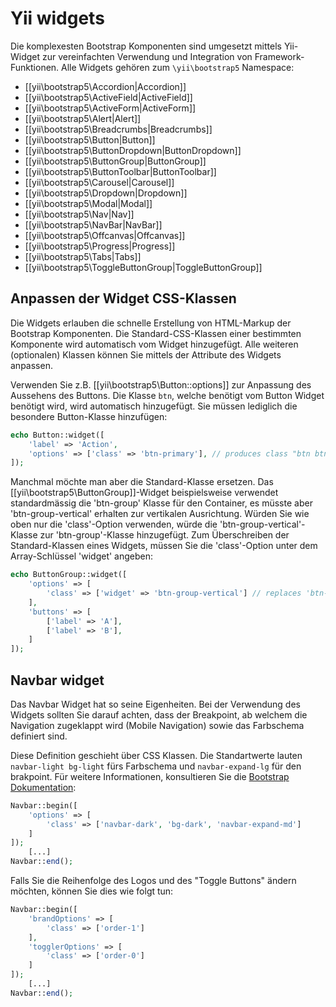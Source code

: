Yii widgets
===========

Die komplexesten Bootstrap Komponenten sind umgesetzt mittels Yii-Widget zur vereinfachten Verwendung und Integration 
von Framework-Funktionen. Alle Widgets gehören zum `\yii\bootstrap5` Namespace:

- [[yii\bootstrap5\Accordion|Accordion]]
- [[yii\bootstrap5\ActiveField|ActiveField]]
- [[yii\bootstrap5\ActiveForm|ActiveForm]]
- [[yii\bootstrap5\Alert|Alert]]
- [[yii\bootstrap5\Breadcrumbs|Breadcrumbs]]
- [[yii\bootstrap5\Button|Button]]
- [[yii\bootstrap5\ButtonDropdown|ButtonDropdown]]
- [[yii\bootstrap5\ButtonGroup|ButtonGroup]]
- [[yii\bootstrap5\ButtonToolbar|ButtonToolbar]]
- [[yii\bootstrap5\Carousel|Carousel]]
- [[yii\bootstrap5\Dropdown|Dropdown]]
- [[yii\bootstrap5\Modal|Modal]]
- [[yii\bootstrap5\Nav|Nav]]
- [[yii\bootstrap5\NavBar|NavBar]]
- [[yii\bootstrap5\Offcanvas|Offcanvas]]
- [[yii\bootstrap5\Progress|Progress]]
- [[yii\bootstrap5\Tabs|Tabs]]
- [[yii\bootstrap5\ToggleButtonGroup|ToggleButtonGroup]]


## Anpassen der Widget CSS-Klassen <span id="customizing-css-classes"></span>

Die Widgets erlauben die schnelle Erstellung von HTML-Markup der Bootstrap Komponenten.
Die Standard-CSS-Klassen einer bestimmten Komponente wird automatisch vom Widget hinzugefügt. Alle weiteren (optionalen)
Klassen können Sie mittels der Attribute des Widgets anpassen.

Verwenden Sie z.B. [[yii\bootstrap5\Button::options]] zur Anpassung des Aussehens des Buttons. Die Klasse `btn`, welche
benötigt vom Button Widget benötigt wird, wird automatisch hinzugefügt. Sie müssen lediglich die besondere Button-Klasse
hinzufügen:

```php
echo Button::widget([
    'label' => 'Action',
    'options' => ['class' => 'btn-primary'], // produces class "btn btn-primary"
]);
```

Manchmal möchte man aber die Standard-Klasse ersetzen.
Das [[yii\bootstrap5\ButtonGroup]]-Widget beispielsweise verwendet standardmässig die 'btn-group' Klasse für den Container,
es müsste aber 'btn-group-vertical' erhalten zur vertikalen Ausrichtung.
Würden Sie wie oben nur die 'class'-Option verwenden, würde die 'btn-group-vertical'-Klasse zur 'btn-group'-Klasse hinzugefügt.
Zum Überschreiben der Standard-Klassen eines Widgets, müssen Sie die 'class'-Option unter dem Array-Schlüssel 'widget' angeben:

```php
echo ButtonGroup::widget([
    'options' => [
        'class' => ['widget' => 'btn-group-vertical'] // replaces 'btn-group' with 'btn-group-vertical'
    ],
    'buttons' => [
        ['label' => 'A'],
        ['label' => 'B'],
    ]
]);
```


## Navbar widget <span id="navbar-widget"></span>

Das Navbar Widget hat so seine Eigenheiten. Bei der Verwendung des Widgets sollten Sie darauf achten, dass der Breakpoint,
ab welchem die Navigation zugeklappt wird (Mobile Navigation) sowie das Farbschema definiert sind.

Diese Definition geschieht über CSS Klassen. Die Standartwerte lauten `navbar-light bg-light` fürs Farbschema und
`navbar-expand-lg` für den brakpoint. Für weitere Informationen, konsultieren Sie die [Bootstrap Dokumentation](https://getbootstrap.com/docs/5.1/components/navbar/):
```php
Navbar::begin([
    'options' => [
        'class' => ['navbar-dark', 'bg-dark', 'navbar-expand-md']
    ]
]);
    [...]
Navbar::end();
``` 

Falls Sie die Reihenfolge des Logos und des "Toggle Buttons" ändern möchten, können Sie dies wie folgt tun:
```php
Navbar::begin([
	'brandOptions' => [
		'class' => ['order-1']
	],
	'togglerOptions' => [
		'class' => ['order-0']
	]
]);
    [...]
Navbar::end();
```
